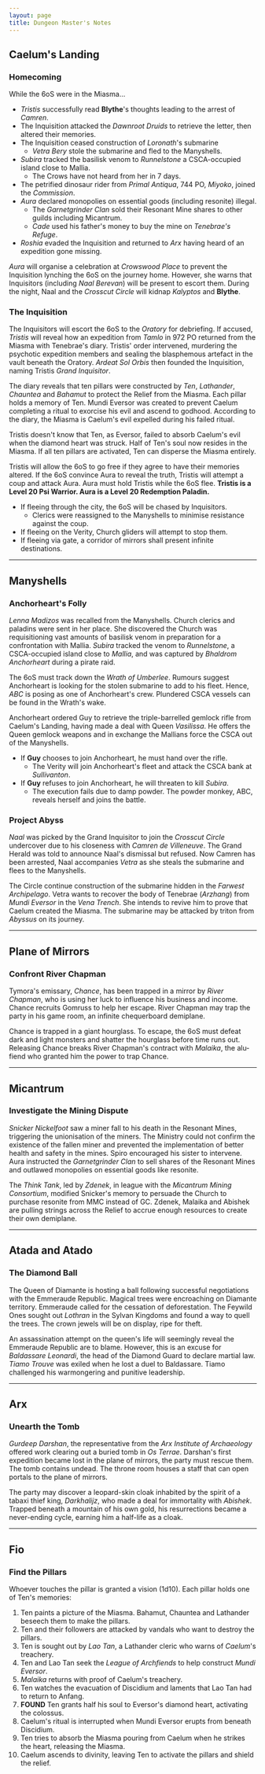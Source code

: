 ```yaml
---
layout: page
title: Dungeon Master's Notes
---
```


## **Caelum's Landing**

### Homecoming

While the 6oS were in the Miasma...

- *Tristis* successfully read **Blythe**'s thoughts leading to the arrest of *Camren*.
- The Inquisition attacked the *Dawnroot Druids* to retrieve the letter, then altered their memories.
- The Inquisition ceased construction of *Loronath*'s submarine
  - *Vetra Bery* stole the submarine and fled to the Manyshells.
- *Subira* tracked the basilisk venom to *Runnelstone* a CSCA-occupied island close to Mallia.
  - The Crows have not heard from her in 7 days.
- The petrified dinosaur rider from *Primal Antiqua*, 744 PO, *Miyoko*, joined the *Commission*.
- *Aura* declared monopolies on essential goods (including resonite) illegal.
  - The *Garnetgrinder Clan* sold their Resonant Mine shares to other guilds including Micantrum.
  - *Cade* used his father's money to buy the mine on *Tenebrae's Refuge*.
- *Roshia* evaded the Inquisition and returned to *Arx* having heard of an expedition gone missing.

*Aura* will organise a celebration at *Crowswood Place* to prevent the Inquisition lynching the 6oS on the journey home. However, she warns that Inquisitors (including *Naal Berevan*) will be present to escort them. During the night, Naal and the *Crosscut Circle* will kidnap *Kalyptos* and **Blythe**.

### The Inquisition

The Inquisitors will escort the 6oS to the *Oratory* for debriefing. If accused, *Tristis* will reveal how an expedition from *Tamlo* in 972 PO returned from the Miasma with Tenebrae's diary. Tristis' order intervened, murdering the psychotic expedition members and sealing the blasphemous artefact in the vault beneath the Oratory. *Ardeat Sol Orbis* then founded the Inquisition, naming Tristis *Grand Inquisitor*.

The diary reveals that ten pillars were constructed by *Ten*, *Lathander*, *Chauntea* and *Bahamut* to protect the Relief from the Miasma. Each pillar holds a memory of Ten. Mundi Eversor was created to prevent Caelum completing a ritual to exorcise his evil and ascend to godhood. According to the diary, the Miasma is Caelum's evil expelled during his failed ritual.

Tristis doesn't know that Ten, as Eversor, failed to absorb Caelum's evil when the diamond heart was struck. Half of Ten's soul now resides in the Miasma. If all ten pillars are activated, Ten can disperse the Miasma entirely.

Tristis will allow the 6oS to go free if they agree to have their memories altered. If the 6oS convince Aura to reveal the truth, Tristis will attempt a coup and attack Aura. Aura must hold Tristis while the 6oS flee. **Tristis is a Level 20 Psi Warrior. Aura is a Level 20 Redemption Paladin.**

- If fleeing through the city, the 6oS will be chased by Inquisitors.
  - Clerics were reassigned to the Manyshells to minimise resistance against the coup.
- If fleeing on the Verity, Church gliders will attempt to stop them.
- If fleeing via gate, a corridor of mirrors shall present infinite destinations.

---

## **Manyshells**

### Anchorheart's Folly

*Lenna Madizos* was recalled from the Manyshells. Church clerics and paladins were sent in her place. She discovered the Church was requisitioning vast amounts of basilisk venom in preparation for a confrontation with Mallia. *Subira* tracked the venom to *Runnelstone*, a CSCA-occupied island close to *Mallia*, and was captured by *Bhaldrom Anchorheart* during a pirate raid.

The 6oS must track down the *Wrath of Umberlee*. Rumours suggest Anchorheart is looking for the stolen submarine to add to his fleet. Hence, *ABC* is posing as one of Anchorheart's crew. Plundered CSCA vessels can be found in the Wrath's wake.

Anchorheart ordered Guy to retrieve the triple-barrelled gemlock rifle from Caelum's Landing, having made a deal with Queen *Vasilissa*. He offers the Queen gemlock weapons and in exchange the Mallians force the CSCA out of the Manyshells.

- If **Guy** chooses to join Anchorheart, he must hand over the rifle.
  - The Verity will join Anchorheart's fleet and attack the CSCA bank at *Sullivanton*.
- If **Guy** refuses to join Anchorheart, he will threaten to kill *Subira*.
  - The execution fails due to damp powder. The powder monkey, ABC, reveals herself and joins the battle.

### Project Abyss

*Naal* was picked by the Grand Inquisitor to join the *Crosscut Circle* undercover due to his closeness with *Camren de Villeneuve*. The Grand Herald was told to announce Naal's dismissal but refused. Now Camren has been arrested, Naal accompanies *Vetra* as she steals the submarine and flees to the Manyshells.

The Circle continue construction of the submarine hidden in the *Farwest Archipelago*. Vetra wants to recover the body of Tenebrae (*Arzhang*) from *Mundi Eversor* in the *Vena Trench*. She intends to revive him to prove that Caelum created the Miasma. The submarine may be attacked by triton from *Abyssus* on its journey.

---

## **Plane of Mirrors**

### Confront River Chapman

Tymora's emissary, *Chance*, has been trapped in a mirror by *River Chapman*, who is using her luck to influence his business and income. Chance recruits Gomruss to help her escape. River Chapman may trap the party in his game room, an infinite chequerboard demiplane.

Chance is trapped in a giant hourglass. To escape, the 6oS must defeat dark and light monsters and shatter the hourglass before time runs out. Releasing Chance breaks River Chapman's contract with *Malaika*, the alu-fiend who granted him the power to trap Chance.

---

## **Micantrum**

### Investigate the Mining Dispute

*Snicker Nickelfoot* saw a miner fall to his death in the Resonant Mines, triggering the unionisation of the miners. The Ministry could not confirm the existence of the fallen miner and prevented the implementation of better health and safety in the mines. Spiro encouraged his sister to intervene. Aura instructed the *Garnetgrinder Clan* to sell shares of the Resonant Mines and outlawed monopolies on essential goods like resonite.

The *Think Tank*, led by *Zdenek*, in league with the *Micantrum Mining Consortium*, modified Snicker's memory to persuade the Church to purchase resonite from MMC instead of GC. Zdenek, Malaika and Abishek are pulling strings across the Relief to accrue enough resources to create their own demiplane.

---

## **Atada and Atado**

### The Diamond Ball

The Queen of Diamante is hosting a ball following successful negotiations with the Emmeraude Republic. Magical trees were encroaching on Diamante territory. Emmeraude called for the cessation of deforestation. The Feywild Ones sought out *Lothran* in the Sylvan Kingdoms and found a way to quell the trees. The crown jewels will be on display, ripe for theft.

An assassination attempt on the queen's life will seemingly reveal the Emmeraude Republic are to blame. However, this is an excuse for *Baldassare Leonardi*, the head of the Diamond Guard to declare martial law. *Tiamo Trouve* was exiled when he lost a duel to Baldassare. Tiamo challenged his warmongering and punitive leadership.

---

## **Arx**

### Unearth the Tomb

*Gurdeep Darshan*, the representative from the *Arx Institute of Archaeology* offered work clearing out a buried tomb in *Os Terrae*. Darshan's first expedition became lost in the plane of mirrors, the party must rescue them. The tomb contains undead. The throne room houses a staff that can open portals to the plane of mirrors.

The party may discover a leopard-skin cloak inhabited by the spirit of a tabaxi thief king, *Darkhalijz*, who made a deal for immortality with *Abishek*. Trapped beneath a mountain of his own gold, his resurrections became a never-ending cycle, earning him a half-life as a cloak.

---

## **Fio**

### Find the Pillars

Whoever touches the pillar is granted a vision (1d10). Each pillar holds one of Ten's memories:

1. Ten paints a picture of the Miasma. Bahamut, Chauntea and Lathander beseech them to make the pillars.
2. Ten and their followers are attacked by vandals who want to destroy the pillars.
3. Ten is sought out by *Lao Tan*, a Lathander cleric who warns of *Caelum*'s treachery.
4. Ten and Lao Tan seek the *League of Archfiends* to help construct *Mundi Eversor*.
5. *Malaika* returns with proof of Caelum's treachery.
6. Ten watches the evacuation of Discidium and laments that Lao Tan had to return to Anfang.
7. **FOUND** Ten grants half his soul to Eversor's diamond heart, activating the colossus.
8. Caelum's ritual is interrupted when Mundi Eversor erupts from beneath Discidium.
9. Ten tries to absorb the Miasma pouring from Caelum when he strikes the heart, releasing the Miasma.
10. Caelum ascends to divinity, leaving Ten to activate the pillars and shield the relief.
